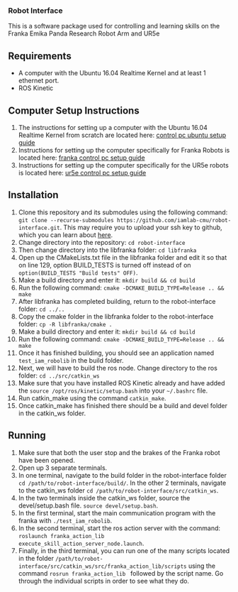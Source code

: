 ### Robot Interface

This is a software package used for controlling and learning skills on the Franka Emika Panda Research Robot Arm and UR5e

## Requirements

* A computer with the Ubuntu 16.04 Realtime Kernel and at least 1 ethernet port.
* ROS Kinetic 

## Computer Setup Instructions

1. The instructions for setting up a computer with the Ubuntu 16.04 Realtime Kernel from scratch are located here: [control pc ubuntu setup guide](docs/control_pc_ubuntu_setup_guide.md)
2. Instructions for setting up the computer specifically for Franka Robots is located here: [franka control pc setup guide](docs/franka_control_pc_setup_guide.md)
3. Instructions for setting up the computer specifically for the UR5e robots is located here: [ur5e control pc setup guide](docs/ur5e_control_pc_setup_guide.md)

## Installation

1. Clone this repository and its submodules using the following command: `git clone --recurse-submodules https://github.com/iamlab-cmu/robot-interface.git`. This may require you to upload your ssh key to github, which you can learn about [here](https://help.github.com/articles/generating-a-new-ssh-key-and-adding-it-to-the-ssh-agent/).
2. Change directory into the repository: `cd robot-interface`
3. Then change directory into the libfranka folder: `cd libfranka`
4. Open up the CMakeLists.txt file in the libfranka folder and edit it so that on line 129, option BUILD_TESTS is turned off instead of on `option(BUILD_TESTS "Build tests" OFF)`.
5. Make a build directory and enter it: `mkdir build && cd build`
6. Run the following command: `cmake -DCMAKE_BUILD_TYPE=Release .. && make`
7. After libfranka has completed building, return to the robot-interface folder: `cd ../..`
8. Copy the cmake folder in the libfranka folder to the robot-interface folder: `cp -R libfranka/cmake .`
9. Make a build directory and enter it: `mkdir build && cd build`
10. Run the following command: `cmake -DCMAKE_BUILD_TYPE=Release .. && make`
11. Once it has finished building, you should see an application named `test_iam_robolib` in the build folder.
12. Next, we will have to build the ros node. Change directory to the ros folder: `cd ../src/catkin_ws`
13. Make sure that you have installed ROS Kinetic already and have added the `source /opt/ros/kinetic/setup.bash` into your `~/.bashrc` file.
14. Run catkin_make using the command `catkin_make`.
15. Once catkin_make has finished there should be a build and devel folder in the catkin_ws folder.

## Running

1. Make sure that both the user stop and the brakes of the Franka robot have been opened.
2. Open up 3 separate terminals.
3. In one terminal, navigate to the build folder in the robot-interface folder `cd /path/to/robot-interface/build/`. In the other 2 terminals, navigate to the catkin_ws folder `cd /path/to/robot-interface/src/catkin_ws`.
4. In the two terminals inside the catkin_ws folder, source the devel/setup.bash file. `source devel/setup.bash`.
5. In the first terminal, start the main communication program with the franka with `./test_iam_robolib`.
6. In the second terminal, start the ros action server with the command: `roslaunch franka_action_lib execute_skill_action_server_node.launch`.
7. Finally, in the third terminal, you can run one of the many scripts located in the folder `/path/to/robot-interface/src/catkin_ws/src/franka_action_lib/scripts` using the command `rosrun franka_action_lib ` followed by the script name. Go through the individual scripts in order to see what they do.